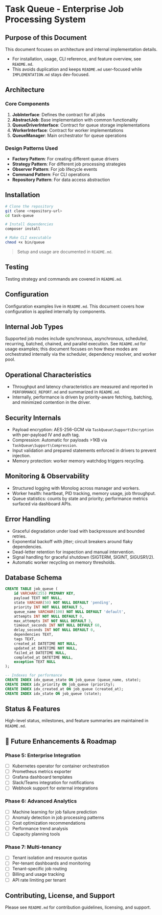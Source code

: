 # Task Queue - Enterprise Job Processing System

## Purpose of this Document

This document focuses on architecture and internal implementation details.

- For installation, usage, CLI reference, and feature overview, see `README.md`.
- This avoids duplication and keeps `README.md` user-focused while `IMPLEMENTATION.md` stays dev-focused.

## Architecture

### Core Components

1. **JobInterface**: Defines the contract for all jobs
2. **AbstractJob**: Base implementation with common functionality
3. **QueueDriverInterface**: Contract for queue storage implementations
4. **WorkerInterface**: Contract for worker implementations
5. **QueueManager**: Main orchestrator for queue operations

### Design Patterns Used

- **Factory Pattern**: For creating different queue drivers
- **Strategy Pattern**: For different job processing strategies
- **Observer Pattern**: For job lifecycle events
- **Command Pattern**: For CLI operations
- **Repository Pattern**: For data access abstraction

## Installation

```bash
# Clone the repository
git clone <repository-url>
cd task-queue

# Install dependencies
composer install

# Make CLI executable
chmod +x bin/queue
```

> Setup and usage are documented in `README.md`.

## Testing

Testing strategy and commands are covered in `README.md`.

## Configuration

Configuration examples live in `README.md`. This document covers how configuration is applied internally by components.

## Internal Job Types

Supported job modes include synchronous, asynchronous, scheduled, recurring, batched, chained, and parallel execution. See `README.md` for usage examples; this document focuses on how these modes are orchestrated internally via the scheduler, dependency resolver, and worker pool.

## Operational Characteristics

- Throughput and latency characteristics are measured and reported in `PERFORMANCE_REPORT.md` and summarized in `README.md`.
- Internally, performance is driven by priority-aware fetching, batching, and minimized contention in the driver.

## Security Internals

- Payload encryption: AES-256-GCM via `TaskQueue\Support\Encryption` with per-payload IV and auth tag.
- Compression: Automatic for payloads >1KB via `TaskQueue\Support\Compression`.
- Input validation and prepared statements enforced in drivers to prevent injection.
- Memory protection: worker memory watchdog triggers recycling.

## Monitoring & Observability

- Structured logging with Monolog across manager and workers.
- Worker health: heartbeat, PID tracking, memory usage, job throughput.
- Queue statistics: counts by state and priority; performance metrics surfaced via dashboard APIs.

## Error Handling

- Graceful degradation under load with backpressure and bounded retries.
- Exponential backoff with jitter; circuit breakers around flaky dependencies.
- Dead-letter retention for inspection and manual intervention.
- Signal handling for graceful shutdown (SIGTERM, SIGINT, SIGUSR1/2).
- Automatic worker recycling on memory thresholds.

## Database Schema

```sql
CREATE TABLE job_queue (
    id VARCHAR(255) PRIMARY KEY,
    payload TEXT NOT NULL,
    state VARCHAR(50) NOT NULL DEFAULT 'pending',
    priority INT NOT NULL DEFAULT 5,
    queue_name VARCHAR(100) NOT NULL DEFAULT 'default',
    attempts INT NOT NULL DEFAULT 0,
    max_attempts INT NOT NULL DEFAULT 3,
    timeout_seconds INT NOT NULL DEFAULT 60,
    delay_seconds INT NOT NULL DEFAULT 0,
    dependencies TEXT,
    tags TEXT,
    created_at DATETIME NOT NULL,
    updated_at DATETIME NOT NULL,
    failed_at DATETIME NULL,
    completed_at DATETIME NULL,
    exception TEXT NULL
);

-- Indexes for performance
CREATE INDEX idx_queue_state ON job_queue (queue_name, state);
CREATE INDEX idx_priority ON job_queue (priority);
CREATE INDEX idx_created_at ON job_queue (created_at);
CREATE INDEX idx_state ON job_queue (state);
```

## Status & Features

High-level status, milestones, and feature summaries are maintained in `README.md`.

## 🚀 Future Enhancements & Roadmap

### Phase 5: Enterprise Integration

- [ ] Kubernetes operator for container orchestration
- [ ] Prometheus metrics exporter
- [ ] Grafana dashboard templates
- [ ] Slack/Teams integration for notifications
- [ ] Webhook support for external integrations

### Phase 6: Advanced Analytics

- [ ] Machine learning for job failure prediction
- [ ] Anomaly detection in job processing patterns
- [ ] Cost optimization recommendations
- [ ] Performance trend analysis
- [ ] Capacity planning tools

### Phase 7: Multi-tenancy

- [ ] Tenant isolation and resource quotas
- [ ] Per-tenant dashboards and monitoring
- [ ] Tenant-specific job routing
- [ ] Billing and usage tracking
- [ ] API rate limiting per tenant

## Contributing, License, and Support

Please see `README.md` for contribution guidelines, licensing, and support.
